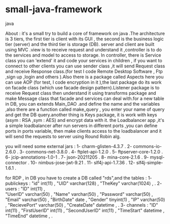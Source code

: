 # small-java-framework
java

About : 
it's a small try to build a core of framework on java .The architecture is 3 tiers, the first tier is client with its GUI , the second is the business logic tier (server) and the third tier is storage (DB). server and client are built using MVC .view is to receive request and understand it ,controller is to do the services and model to access to storage. In controller, there is Service class you can 'extend' it and code your services in children , if you want to connect to other clients you can use sender class ,it will send Request class and receive Response class.(for test I code Remote Desktop Software , Ftp ,sign up ,login and others ).Also there is a package called Aspects here you can use AOP (for test, I code encryption in it ),the last package do its work on facade class (which use facade design pattern).Listener package is to receive Request class then understand it using transforms package and make Message class that facade and services can deal with.for a new table in DB, you can extends Main_DAO .and define the name and the variables ,also there are a function called make_query , you enter your name of query and get the DB query.another thing is Keys package, it is work with keys (asym : RSA ,sym : AES) and encrypt data with it.
the Loadbalancer app ,it's a simple loadbalancer after run servers in different ports ,you can define ports in ports variable, then make clients access to the loadbalancer and it will send the requests to server using Round Robin alg.

you will need some external jars :
1- charm-glisten-4.3.7 . 
2- commons-io-2.6.0 . 
3- commons-net-3.8.0 . 
4- ftplet-api-1.2.0 . 
5- ftpserver-core-1.2.0 . 
6- jcip-annotations-1.0-1 . 
7- json-20211205 . 
8- mina-core-2.1.6 . 
9- mysql-connector . 
10- nimbus-jose-jwt-9.21 . 
11- slf4j-api-1.7.36 . 
12- slf4j-simple-1.6.1 . 

for RDP , in DB you have to create a DB called "rds",and the tables :
1- publickeys : "id" int(11) , 
                "UID" varchar(128) , 
                "TheKey" varchar(1024) , 
 . 
2- users : "ID" int(11) ,  
           "UserID" varchar(50) , 
           "Name" varchar(50) , 
           "Password" varchar(50) , 
           "Email" varchar(50) , 
           "BirthDate" date , 
           "Gender" tinyint(1) , 
           "IP" varchar(50) , 
           "RecievePort" varchar(50) , 
           "CreateDate" datetime , 
 . 
3- channels : "ID" int(11) , 
              "FirstUserID" int(11) , 
              "SecondUserID" int(11) , 
              "TimeStart" 	datetime , 
              "TimeEnd" 	datetime , 
 . 
